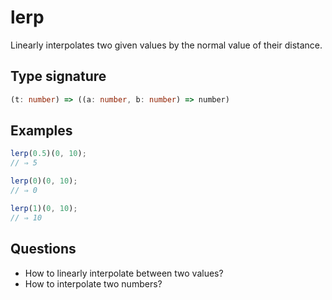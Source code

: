 # lerp

Linearly interpolates two given values by the normal value of their distance.

## Type signature

<!-- prettier-ignore-start -->
```typescript
(t: number) => ((a: number, b: number) => number)
```
<!-- prettier-ignore-end -->

## Examples

<!-- prettier-ignore-start -->
```javascript
lerp(0.5)(0, 10);
// ⇒ 5
```

```javascript
lerp(0)(0, 10);
// ⇒ 0
```

```javascript
lerp(1)(0, 10);
// ⇒ 10
```
<!-- prettier-ignore-end -->

## Questions

- How to linearly interpolate between two values?
- How to interpolate two numbers?
